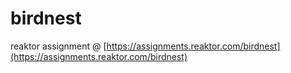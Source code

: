 # birdnest
reaktor assignment @ [https://assignments.reaktor.com/birdnest](https://assignments.reaktor.com/birdnest)
